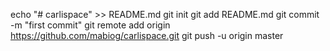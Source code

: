 echo "# carlispace" >> README.md
git init
git add README.md
git commit -m "first commit"
git remote add origin https://github.com/mabiog/carlispace.git
git push -u origin master
